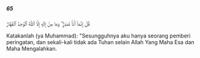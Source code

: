 ##### 65

<span class="ayah">قُلْ إِنَّمَآ أَنَا۠ مُنذِرٌۭ ۖ وَمَا مِنْ إِلَٰهٍ إِلَّا ٱللَّهُ ٱلْوَٰحِدُ ٱلْقَهَّارُ</span>

<span class="ayah_translation">Katakanlah (ya Muhammad): "Sesungguhnya aku hanya seorang pemberi peringatan, dan sekali-kali tidak ada Tuhan selain Allah Yang Maha Esa dan Maha Mengalahkan.</span>
